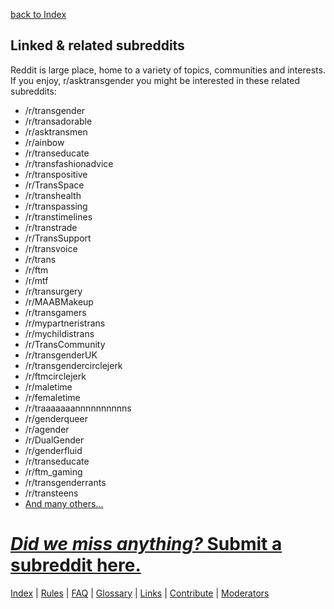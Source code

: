 [back to Index](https://github.com/MissTeapot/LGBT-Wikis/blob/main/github_wiki/asktransgender/index.md)

## Linked &amp; related subreddits

Reddit is large place, home to a variety of topics, communities and interests. If you enjoy, r/asktransgender you might be interested in these related subreddits:

- /r/transgender  
- /r/transadorable
- /r/asktransmen 
- /r/ainbow  
- /r/transeducate  
- /r/transfashionadvice  
- /r/transpositive  
- /r/TransSpace
- /r/transhealth  
- /r/transpassing 
- /r/transtimelines
- /r/transtrade   
- /r/TransSupport  
- /r/transvoice  
- /r/trans
- /r/ftm  
- /r/mtf  
- /r/transurgery
- /r/MAABMakeup 
- /r/transgamers  
- /r/mypartneristrans
- /r/mychildistrans
- /r/TransCommunity
- /r/transgenderUK  
- /r/transgendercirclejerk 
- /r/ftmcirclejerk
- /r/maletime
- /r/femaletime
- /r/traaaaaaannnnnnnnnns
- /r/genderqueer
- /r/agender
- /r/DualGender 
- /r/genderfluid
- /r/transeducate
- /r/ftm_gaming
- /r/transgenderrants
- /r/transteens
- [And many others...](http://www.reddit.com/r/TGDisc+TheTransphobiaSquad+genderqueer+mypartneristrans+tgposttransition+transurgery+transtrade+tranarchism+actuallesbians+queer+bisexual+asexuality+gay+TwoXChromosomes+queertransmen+OneY+bisexuality+TGmedia+TransHack+crossdressing+trans+AmIASexyQueer+transpassing+transgamers+samesexparent+TransChallenges+dualgender+androgyny+genderqueer+DualGender+ainbow+TransSpace+lgbt+TransphobiaProject+transfashionadvice+GenderEgalitarian+transpositive+transvoice+transgender_storytime+transprogress+shittytransgender+TransSupport+transranting+transhealth+queercraft+sexology+TransphobiaProject)

# [*Did we miss anything?* Submit a subreddit here.](http://www.reddit.com/message/compose?to=%2Fr%2Fasktransgender)

[Index](https://github.com/MissTeapot/LGBT-Wikis/blob/main/github_wiki/asktransgender/index) | [Rules](w/asktransgender/rules) | [FAQ](w/asktransgender/faq) | [Glossary](w/asktransgender/glossary) | [Links](w/asktransgender/linked) | [Contribute](w/asktransgender/contribute) | [Moderators](http://www.reddit.com/message/compose?to=%2Fr%2Fasktransgender.md)